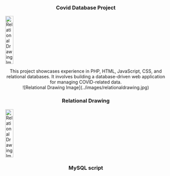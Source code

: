 <h3 align="center"> Covid Database Project</h3>

<img src="../images/page1.jpg" alt="Relational Drawing Image" align="center" width="25" height="150">

<p align="center">
  This project showcases experience in PHP, HTML, JavaScript, CSS, and relational databases. It involves building a database-driven web application for managing COVID-related data.
  <br>
 ![Relational Drawing Image](../images/relationaldrawing.jpg)


<h3 align="center"> Relational Drawing</h3>

<img src="../images/relationaldrawing.jpg" alt="Relational Drawing Image" align="center" width="25" height="150">

<h3 align="center"> MySQL script</h3>


